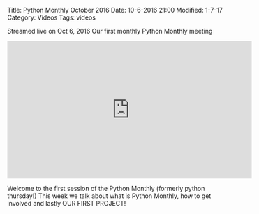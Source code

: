 Title: Python Monthly October 2016
Date: 10-6-2016 21:00
Modified: 1-7-17
Category: Videos
Tags: videos

Streamed live on Oct 6, 2016
Our first monthly Python Monthly meeting

<iframe width="560" height="315" src="https://www.youtube.com/embed/7gUS19f3CUQ" frameborder="0" allowfullscreen></iframe>

Welcome to the first session of the Python Monthly (formerly python thursday!) This week we talk about what is Python Monthly, how to get involved and lastly OUR FIRST PROJECT!
